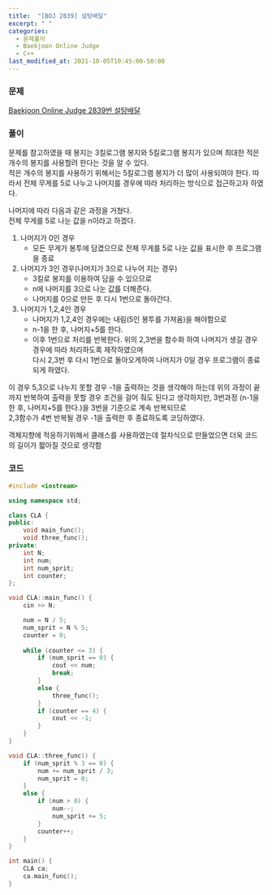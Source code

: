 ```yaml
---
title:  "[BOJ 2839] 설탕배달"
excerpt: " "
categories:
  - 문제풀이
  - Baekjoon Online Judge
  - C++
last_modified_at: 2021-10-05T10:45:00-50:00
---
```

### 문제
[Baekjoon Online Judge 2839번 설탕배달](https://www.acmicpc.net/problem/2839)

### 풀이
문제를 참고하였을 때 봉지는 3킬로그램 봉지와 5킬로그램 봉지가 있으며 최대한 적은 개수의 봉지를 사용할려 한다는 것을 알 수 있다.  
적은 개수의 봉지를 사용하기 위해서는 5킬로그램 봉지가 더 많이 사용되여야 한다. 따라서 전체 무게를 5로 나누고 나머지를 경우에 따라 처리하는 방식으로 접근하고자 하였다.

나머지에 따라 다음과 같은 과정을 거쳤다.  
전체 무게를 5로 나눈 값을 n이라고 하겠다.
1. 나머지가 0인 경우
    * 모든 무게가 봉투에 담겼으므로 전체 무게를 5로 나눈 값을 표시한 후 프로그램을 종료
2. 나머지가 3인 경우(나머지가 3으로 나누어 지는 경우)
    * 3킬로 봉지를 이용하여 담을 수 있으므로 
    * n에 나머지를 3으로 나눈 값를 더해준다. 
    * 나머지를 0으로 만든 후 다시 1번으로 돌아간다.
3. 나머지가 1,2,4인 경우
    * 나머지가 1,2,4인 경우에는 내림(5인 봉투를 가져옴)을 해야함으로 
    * n-1을 한 후, 나머지+5를 한다.
    * 이후 1번으로 처리를 반복한다.
위의 2,3번을 함수화 하여 나머지가 생길 경우 경우에 따라 처리하도록 제작하였으며  
다시 2,3번 후 다시 1번으로 돌아오게하여 나머지가 0일 경우 프로그램이 종료되게 하였다.

이 경우 5,3으로 나누지 못할 경우 -1을 출력하는 것을 생각해야 하는데
위의 과정이 끝까지 반복하여 출력을 못할 경우 조건을 걸어 줘도 된다고 생각하지만,
3번과정 (n-1을 한 후, 나머지+5를 한다.)을 3번을 기준으로 계속 반복되므로  
2,3함수가 4번 반복될 경우 -1을 출력한 후 종료하도록 코딩하였다.

객체지향에 적응하기위해서 클래스를 사용하였는데
절차식으로 만들었으면 더욱 코드의 길이가 짧아질 것으로 생각함

### 코드
```cpp
#include <iostream>

using namespace std;

class CLA {
public:
	void main_func();
	void three_func();
private:
	int N;
	int num;
	int num_sprit;
	int counter;
};

void CLA::main_func() {
	cin >> N;

	num = N / 5;
	num_sprit = N % 5;
	counter = 0;
	
	while (counter <= 3) {
		if (num_sprit == 0) {
			cout << num;
			break;
		}
		else {
			three_func();
		}
		if (counter == 4) {
			cout << -1;
		}
	}
}

void CLA::three_func() {
	if (num_sprit % 3 == 0) {
		num += num_sprit / 3;
		num_sprit = 0;
	}
	else {
		if (num > 0) {
			num--;
			num_sprit += 5;
		}
		counter++;
	}
}

int main() {
	CLA ca;
	ca.main_func();
}
```
